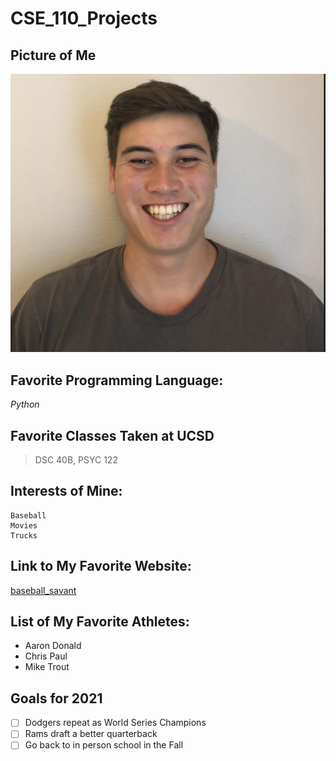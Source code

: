 # CSE_110_Projects

## Picture of Me
![picture.png](picture.png)

## Favorite Programming Language:
*Python*

## Favorite Classes Taken at UCSD
> DSC 40B, PSYC 122

## Interests of Mine:
```
Baseball
Movies
Trucks
```

## Link to My Favorite Website:
[baseball_savant](https://baseballsavant.mlb.com/statcast_leaderboard)

## List of My Favorite Athletes:
- Aaron Donald
- Chris Paul
- Mike Trout

## Goals for 2021
- [ ] Dodgers repeat as World Series Champions
- [ ] Rams draft a better quarterback
- [ ] Go back to in person school in the Fall
